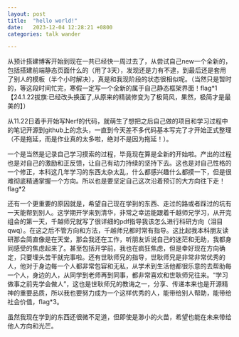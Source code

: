 ```yaml
---
layout: post
title:  "hello world!"
date:   2023-12-04 12:28:21 +0800
categories: talk wander

---
```


​	从预计搭建博客开始到现在一共已经快一周过去了，从尝试自己new一个全新的，包括搭建前端静态页面什么的（用了3天），发现还是力有不逮，到最后还是套用了别人的模板（半个小时解决），真是和我现阶段的状态很相似呢。（当然只是暂时的，等这段时间忙完，寒假一定写一个全新的属于自己静态框架界面！flag*1【24.1.22拔旗:已经改头换面了,从原来的精装修变为了极简风，果然，极简才是最美的】）

​	从11.22日着手开始写Nerf的代码，就萌生了想把之后自己做的项目和学习过程中的笔记开源到github上的念头，一直到今天差不多代码基本写完了才开始正式整理（不是拖延，而是作业真的太多啦，绝对不是因为拖延！）。

​	一个是当然是记录自己学习摸索的过程，毕竟现在算是全新的开始啦。产出的过程也是对自己的激励和正反馈，让自己有动力持续的坚持下去。这也是对自己性格的一个修正，本科这几年学习的东西太杂太乱，什么都感兴趣什么都摸一下，但是很难彻底精通掌握一个方向。所以也是要坚定自己这次沿着预订的大方向往下走！flag*2

​	还有一个更重要的原因就是，希望自己现在学到的东西、走过的路或者踩过的坑有一天能帮到别人。这学期开学来到清华，非常之幸运能跟着千越师兄学习，从开完组会的第一天，千越师兄就写了很详细的pdf指导我该怎么进行科研方向（泪目qwq）。在这之后不管方向和方法，千越师兄都时常有指导。这比起我本科朋友读研那会简直像是在天堂，那会我还在工作，听朋友诉说自己的迷茫和无助，我都身同感受的焦虑起来了。甚至包括开学前，我也在疯狂焦虑，但是幸好现在方向确定，只要埋头苦干就完事啦。还有世耿师兄的指导，世耿师兄是非常非常优秀的人，他对于身边每一个人都非常包容和无私，从学术到生活他都很乐意的去帮助每一个人，身边的人，从同学到老师再到同事，都非常喜欢和世耿师兄往来。“学习做事之前先学会做人”，这也是世耿师兄的教诲之一，分享、传递本来也是开源精神的重要品质，所以我也要努力成为一个这样优秀的人，能带给别人帮助，能带给社会价值，flag*3。

​	虽然我现在学到的东西还很微不足道，但即使是渺小的火苗，希望也能在未来带给他人方向和光芒。
